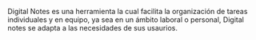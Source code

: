 Digital Notes es una herramienta la cual facilita la organización de tareas individuales y en equipo, ya sea en un ámbito laboral o personal, Digital notes se adapta a las necesidades de sus usaurios.
